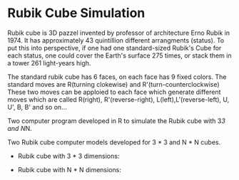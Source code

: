 # Rubik Cube Simulation

Rubik cube is 3D pazzel invented by professor of architecture Erno Rubik in 1974. It has approximately 43 quintillion different arrangments (status). To put this into perspective, if one had one standard-sized Rubik's Cube for each status, one could cover the Earth's surface 275 times, or stack them in a tower 261 light-years high.



The standard rubik cube has 6 faces, on each face has 9 fixed colors. The standard moves are R(turning clokewise) and R'(turn-counterclockwise) These two moves can be apploied to each face which generate different moves which are called R(right), R'(reverse-right), L(left),L'(reverse-left), U, U', B, B' and so on...



 Two computer program developed in R to simulate the Rubik cube with 3*3 and N*N.
 
 Two Rubik cube computer models developed for 3 * 3 and N * N cubes.
 
* Rubik cube with 3 * 3 dimensions:
 
* Rubik cube with N * N dimensions:
